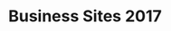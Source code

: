---
schema: default
title: Business Sites 2017
organization: Renfrewshire Council
notes: >-
    Estimates about the number of VAT/PAYE registered stocks and sites operating in Renfrewshire, broken down by industry sector and intermediate zone areas, and produced by Scottish Government within the Businesses in Scotland publication.A local unit (business site) is an enterprise or part thereof (e.g. a workshop, factory, warehouse, office, mine or depot) situated in a geographically identified place.
resources:
  - name: Business Sites 2017 TABLE
  - url: >-
      
  - format: TABLE
license: 
category:

  - Renfrewshire
  - Open Data
  - Business and Economy
maintainer: Renfrewshire Council
maintainer_email: someone@example.com
---